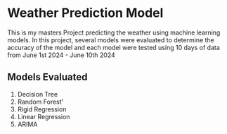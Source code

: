 # Weather Prediction Model

This is my masters Project predicting the weather using machine learning models. In this project, several models were evaluated to determine the accuracy of the model and each model were tested using 10 days of data from June 1st 2024 - June 10th 2024

## Models Evaluated
1. Decision Tree
2. Random Forest'
3. Rigid Regression
4. Linear Regression
5. ARIMA

